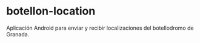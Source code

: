 # botellon-location
Aplicación Android para enviar y recibir localizaciones del botellodromo de Granada.
